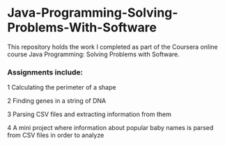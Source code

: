 # Java-Programming-Solving-Problems-With-Software

This repository holds the work I completed as part of the Coursera online course Java Programming: Solving Problems with Software. 

### Assignments include:

1 Calculating the perimeter of a shape

2 Finding genes in a string of DNA

3 Parsing CSV files and extracting information from them

4 A mini project where information about popular baby names is parsed from CSV files in order to analyze
